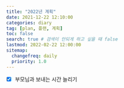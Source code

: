 ```yaml
---
title: "2022년 계획"
date: 2021-12-22 12:10:00
categories: diary
tag: [plan, 플랜, 계획]
toc: false
search: true # 검색이 안되게 하고 싶을 때 false
lastmod: 2022-02-22 12:00:00
sitemap:
  changefreq: daily
  priority: 1.0
---
```


- [x] 부모님과 보내는 시간 늘리기
